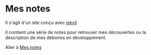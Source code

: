 Mes notes
==========

Il s'agit d'un site conçu avec [jekyll](https://github.com/jekyll/jekyll)

Il contient une série de notes pour retrouver mes découvertes ou la description de mes déboires en développement.

Aller à [Mes notes](https://gvivies.github.io/)
